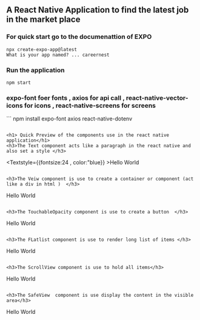 <h2> A React Native Application to find the latest job in the market place  </h2>

<h3>For quick start go to the documenattion of EXPO 
</h3>

```
npx create-expo-app@latest
What is your app named? ... careernest
```

<h3>Run the application 
</h3>

```
npm start
```

<h3>expo-font foer fonts , axios for api call , react-native-vector-icons for icons , react-native-screens for screens </h3>
</h3>
```
npm install expo-font axios react-native-dotenv

```

<h1> Quick Preview of the components use in the react native application</h1>
<h3>The Text component acts like a paragraph in the react native and also set a style </h3>

```

<Textstyle={{fontsize:24 , color:"blue}} >Hello World</Text>

```

<h3>The Veiw component is use to create a container or component (act like a div in html )  </h3>

```

<View>Hello World</View>

```

<h3>The TouchableOpacity component is use to create a button  </h3>

```

<TouchableOpacity>Hello World</TouchableOpacity>

```

<h3>The FLatlist component is use to render long list of items </h3>

```

<FLatlist>Hello World</Flatlist>

```

<h3>The ScrollView component is use to hold all items</h3>

```

<ScrollView>Hello World</ScrollView>

```

<h3>The SafeView  component is use display the content in the visible area</h3>

```

<SafeView>Hello World</SafeView>

```

```
